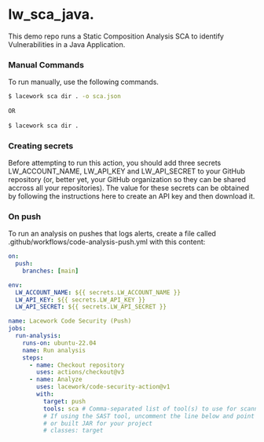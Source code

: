 # lw_sca_java.
  
This demo repo runs a Static Composition Analysis SCA to identify Vulnerabilities in a Java Application.  
  
### Manual Commands
To run manually, use the following commands.  
  
```bash
$ lacework sca dir . -o sca.json
  
OR
  
$ lacework sca dir .
```
  
### Creating secrets
Before attempting to run this action, you should add three secrets LW_ACCOUNT_NAME, LW_API_KEY and LW_API_SECRET to your GitHub repository (or, better yet, your GitHub organization so they can be shared accross all your repositories). The value for these secrets can be obtained by following the instructions here to create an API key and then download it.
  
### On push
To run an analysis on pushes that logs alerts, create a file called .github/workflows/code-analysis-push.yml with this content:
  
```yaml
on:
  push:
    branches: [main]

env:
  LW_ACCOUNT_NAME: ${{ secrets.LW_ACCOUNT_NAME }}
  LW_API_KEY: ${{ secrets.LW_API_KEY }}
  LW_API_SECRET: ${{ secrets.LW_API_SECRET }}

name: Lacework Code Security (Push)
jobs:
  run-analysis:
    runs-on: ubuntu-22.04
    name: Run analysis
    steps:
      - name: Checkout repository
        uses: actions/checkout@v3
      - name: Analyze
        uses: lacework/code-security-action@v1
        with:
          target: push
          tools: sca # Comma-separated list of tool(s) to use for scanning. Current options are sca and sast.
          # If using the SAST tool, uncomment the line below and point it to the generated classes directory
          # or built JAR for your project
          # classes: target
```
